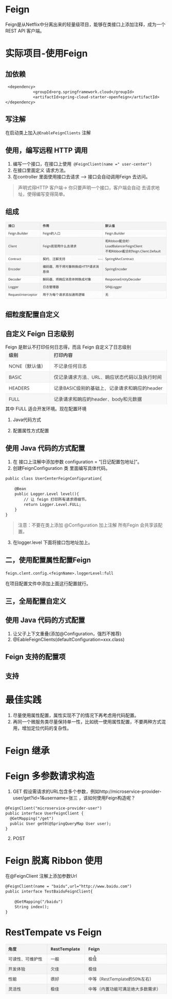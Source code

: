 # Feign
Feign是从Netflix中分离出来的轻量级项目，能够在类接口上添加注释，成为一个REST API 客户端。

# 实际项目-使用Feign

## 加依赖

```
 <dependency>
            <groupId>org.springframework.cloud</groupId>
            <artifactId>spring-cloud-starter-openfeign</artifactId>
</dependency>

```


## 写注解
在启动类上加入`@EnableFeignClients` 注解



##  使用，编写远程 HTTP 调用

1. 编写一个接口，在接口上使用` @FeignClient(name =" user-center")`
2. 在接口里面定义 请求方法。
3. 在controller 里面使用接口去请求 ——> 接口会自动调用Feign 去访问。

> 声明式得HTTP 客户端-> 你只要声明一个接口，客户端会自动
去请求地址，使得编写变得简单。

## 组成
![](../../img/Feign.png)

## 细粒度配置自定义

## 自定义 Feign 日志级别
Feign 是默认不打印任何日志得，而且 Feign 自定义了日志级别
![](../../img/Feign2.png)
其中 FULL 适合开发环境。现在配置环境


1. Java代码方式


2. 配置属性方式配置

##  使用 Java 代码的方式配置


1. 在 接口上注解中添加参数  configuration = “[日记配置包地址]”。
2. 创建FeignConfiguration 类 里面编写具体代码。

```
public class UserCenterFeignConfiguration{

    @Bean
    public Logger.Level level(){
        // 让 feign 打印所有请求得细节。
        return Logger.Level.FULL;
    }
}
```
> 注意：不要在类上添加 @Configuration 加上注解 所有Fegin 会共享该配置。

3. 在logger.level 下面将接口包地址加上。

## 二，使用配置属性配置Feign

` feign.clent.config.<feignName>.loggerLevel:full `

在项目配置文件中添加上面这行配置就行。

## 三，全局配置自定义

## 使用 Java 代码的方式配置
1. 让父子上下文重叠(添加@Configuration，强烈不推荐)
2. @EableFeignClients(defaultConfiguration=xxx.class)

## Feign 支持的配置项
## 支持

# 最佳实践
1. 尽量使用属性配置，属性实现不了的情况下再考虑用代码配置。
2. 再同一个微服务类尽量保持单一性，比如统一使用属性配置，不要两种方式混用，增加定位代码的复杂性。

# Feign 继承
# Feign 多参数请求构造
1. GET
假设需请求的URL包含多个参数，例如http://microservice-provider-user/get?id=1&username=张三 ，该如何使用Feign构造呢？

```
@FeignClient("microservice-provider-user")
public interface UserFeignClient {
  @GetMapping("/get")
  public User get0(@SpringQueryMap User user);
}

```

2. POST

# Feign 脱离 Ribbon 使用
在@FeignClient 注解上添加参数Url
```
@FeignClient(name = "baidu",url="http://www.baidu.com")
public interface TestBaiduFeignClient{

    @GetMapping("/baidu")
    String index();
}

```
# RestTempate vs Feign
![](../../img/Feign3.png)